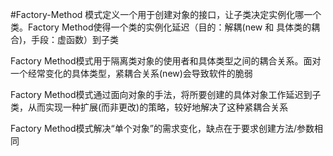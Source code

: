 #Factory-Method
模式定义一个用于创建对象的接口，让子类决定实例化哪一个类。Factory Method使得一个类的实例化延迟（目的：解耦(new 和 具体类的耦合)，手段：虚函数）到子类

Factory Method模式用于隔离类对象的使用者和具体类型之间的耦合关系。面对一个经常变化的具体类型，紧耦合关系(new)会导致软件的脆弱

Factory Method模式通过面向对象的手法，将所要创建的具体对象工作延迟到子类，从而实现一种扩展(而非更改)的策略，较好地解决了这种紧耦合关系

Factory Method模式解决“单个对象”的需求变化，缺点在于要求创建方法/参数相同
